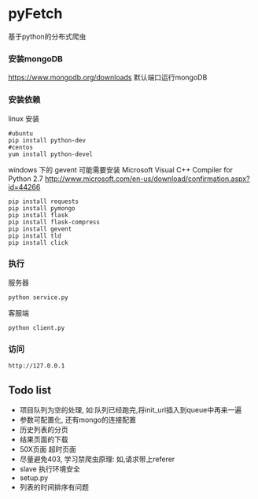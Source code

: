 # pyFetch
基于python的分布式爬虫

### 安装mongoDB
https://www.mongodb.org/downloads
默认端口运行mongoDB

### 安装依赖

linux 安装

    #ubuntu
    pip install python-dev
    #centos
    yum install python-devel


windows 下的 gevent 可能需要安装 Microsoft Visual C++ Compiler for Python 2.7 http://www.microsoft.com/en-us/download/confirmation.aspx?id=44266

    pip install requests
    pip install pymongo
    pip install flask
    pip install flask-compress
    pip install gevent
    pip install tld
    pip install click
### 执行
服务器

    python service.py

客服端

    python client.py

### 访问

    http://127.0.0.1


## Todo list

- 项目队列为空的处理, 如:队列已经跑完,将init_url插入到queue中再来一遍
- 参数可配置化, 还有mongo的连接配置
- 历史列表的分页
- 结果页面的下载
- 50X页面 超时页面
- 尽量避免403, 学习禁爬虫原理: 如,请求带上referer
- slave 执行环境安全
- setup.py
- 列表的时间排序有问题